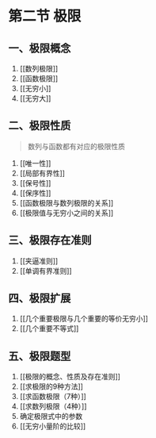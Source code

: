 # 第二节 极限
## 一、极限概念
1. [[数列极限]]
2. [[函数极限]]
3. [[无穷小]]
4. [[无穷大]]

## 二、极限性质
> 数列与函数都有对应的极限性质
1. [[唯一性]]
2. [[局部有界性]]
3. [[保号性]]
4. [[保序性]]
5. [[函数极限与数列极限的关系]]
6. [[极限值与无穷小之间的关系]]

## 三、极限存在准则
1. [[夹逼准则]]
2. [[单调有界准则]]

## 四、极限扩展
1. [[几个重要极限与几个重要的等价无穷小]]
2. [[几个重要不等式]]

## 五、极限题型
1. [[极限的概念、性质及存在准则]]
2. [[求极限的9种方法]]
3. [[求函数极限（7种）]]
4. [[求数列极限（4种）]]
5. 确定极限式中的参数
6. [[无穷小量阶的比较]]
